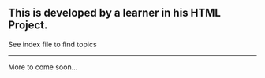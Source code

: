 <h2>This is developed by a learner in his HTML Project.</h2>
See index file to find topics
<hr>
More to come soon...

